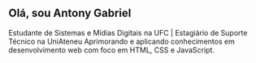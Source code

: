## Olá, sou Antony Gabriel

Estudante de Sistemas e Mídias Digitais na UFC | Estagiário de Suporte Técnico na UniAteneu
Aprimorando e aplicando conhecimentos em desenvolvimento web com foco em HTML, CSS e JavaScript.
